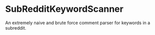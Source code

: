 # SubRedditKeywordScanner
An extremely naive and brute force comment parser for keywords in a subreddit.
